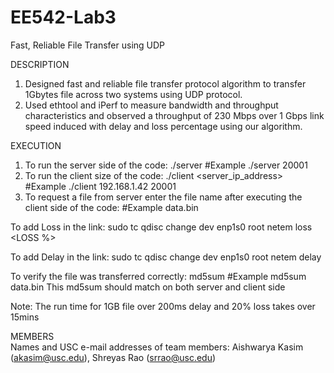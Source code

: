 # EE542-Lab3
Fast, Reliable File Transfer using UDP

DESCRIPTION
1. Designed fast and reliable file transfer protocol algorithm to transfer 1Gbytes file across two systems using UDP protocol.
2. Used ethtool and iPerf to measure bandwidth and throughput characteristics and observed a throughput of 230 Mbps over 1 Gbps link speed induced with delay and loss percentage using our algorithm.

EXECUTION              
1. To run the server side of the code: ./server <portnumber>        #Example ./server 20001
2. To run the client size of the code: ./client <server_ip_address> <portnumber>   #Example ./client 192.168.1.42 20001
3. To request a file from server enter the file name after executing the client side of the code: <filename>        #Example  data.bin

To add Loss in the link:
sudo tc qdisc change dev enp1s0 root netem loss <LOSS %>

To add Delay in the link:
sudo tc qdisc change dev enp1s0 root netem delay <DELAY ms>

To verify the file was transferred correctly:
md5sum <filename>        #Example   md5sum data.bin
This md5sum should match on both server and client side

Note: The run time for 1GB file over 200ms delay and 20% loss takes over 15mins


MEMBERS 					       
Names and USC e-mail addresses of team members: Aishwarya Kasim (akasim@usc.edu), Shreyas Rao (srrao@usc.edu)
